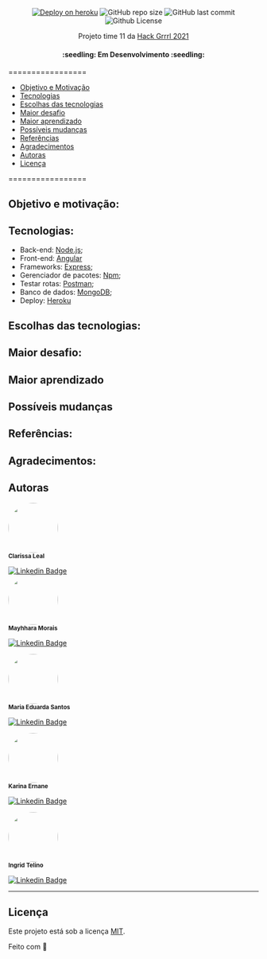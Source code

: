<p align="center">
  <a> 
    <a href="https://mcmr-back.herokuapp.com/"><img src="https://img.shields.io/badge/deploy-heroku.com-blueviolet" alt="Deploy on heroku"></a>
    <img alt="GitHub repo size" src="https://img.shields.io/github/repo-size/lealclarissa/mcmr-back">
    <img alt="GitHub last commit" src="https://img.shields.io/github/last-commit/lealclarissa/mcmr-back">
    <img alt="Github License" src="https://img.shields.io/github/license/lealclarissa/mcmr-back?logo=MIT">
  </a>
</p>


<p align="center">Projeto time 11 da  
<a href="hackgrrrl.com">Hack Grrrl 2021</a>
</p>

<h4 align="center"> 
	:seedling:  Em Desenvolvimento  :seedling:
</h4>

=================

<!--ts-->
- [Objetivo e Motivação](#objetivo-e-motivação)
- [Tecnologias](#tecnologias)
- [Escolhas das tecnologias](#escolhas-das-tecnologias)
- [Maior desafio](#maior-desafio)
- [Maior aprendizado](#maior-aprendizado)
- [Possíveis mudanças](#possíveis-mudanças)
- [Referências](#referências)
- [Agradecimentos](#agradecimentos)
- [Autoras](#autoras)
- [Licença](#licença)
<!--te-->

=================

## Objetivo e motivação:

## Tecnologias:

- Back-end: [Node.js](https://nodejs.org/pt-br/);
- Front-end: [Angular](https://angular.io/)
- Frameworks: [Express](https://expressjs.com/pt-br/);
- Gerenciador de pacotes: [Npm](https://www.npmjs.com/);
- Testar rotas: [Postman](https://www.postman.com/);
- Banco de dados: [MongoDB](https://www.mongodb.com/cloud/atlas);
- Deploy: [Heroku](https://www.heroku.com/)

## Escolhas das tecnologias:

## Maior desafio:

## Maior aprendizado

## Possíveis mudanças

## Referências:

## Agradecimentos:  

## Autoras
<p align="left">
<a>
 <img style="border-radius: 50%;" src="https://avatars2.githubusercontent.com/u/69424163?s=400&u=6c4ceb2494ca08ef4a05454277aee432c6b5644f&v=4" width="100px;" alt=""/>
 <br />
 <sub><b>Clarissa Leal</b></sub>
</a>

[![Linkedin Badge](https://img.shields.io/badge/-Clarissa-blue?style=flat-square&logo=Linkedin&logoColor=white&link=https://www.linkedin.com/in/clarissa-leal/)](https://www.linkedin.com/in/clarissa-leal/)  
<a>
 <img style="border-radius: 50%;" src="https://media-exp1.licdn.com/dms/image/C4E03AQFnoaAGCncHBg/profile-displayphoto-shrink_800_800/0/1619744149712?e=1625702400&v=beta&t=q4OkOO42pZX1vba4-1getiRGL2CqQsF4OTyBHxgYviI" width="100px;" alt=""/>
 <br />
 <sub><b>Mayhhara Morais</b></sub>
</a>

[![Linkedin Badge](https://img.shields.io/badge/-Mayhhara-blue?style=flat-square&logo=Linkedin&logoColor=white&link=https://github.com/mflilian/)](https://www.linkedin.com/in/mayhhara-morais-78040a200/)


<a>
 <img style="border-radius: 50%;" src="https://media-exp1.licdn.com/dms/image/C4E35AQFXaexN_n3swQ/profile-framedphoto-shrink_800_800/0/1619363388672?e=1620014400&v=beta&t=XDCqkUxTVhvDFD0jh3vT7Mkfq9qui061hcR0DKL-boU" width="100px;" alt=""/>
 <br />
 <sub><b>Maria Eduarda Santos</b></sub>
</a>

[![Linkedin Badge](https://img.shields.io/badge/-Duda-blue?style=flat-square&logo=Linkedin&logoColor=white&link=https://github.com/auntduda)](https://www.linkedin.com/in/maria-eduarda-carvalho-santos-63a639210/)


<a>
 <img style="border-radius: 50%;" src="https://media-exp1.licdn.com/dms/image/C4D03AQE-brsK4Hfa_g/profile-displayphoto-shrink_800_800/0/1610712003092?e=1625702400&v=beta&t=9iHVf4q5PHcf_32GMGtaicS5jugrxvSHI54nCXME9PU" width="100px;" alt=""/>
 <br />
 <sub><b>Karina Ernane</b></sub>
</a>

[![Linkedin Badge](https://img.shields.io/badge/-Karina-blue?style=flat-square&logo=Linkedin&logoColor=white&link=https://github.com/)](https://www.linkedin.com/in/karinaernanedacosta)


<a>
 <img style="border-radius: 50%;" src="https://media-exp1.licdn.com/dms/image/C4E03AQHMQPfAeAVKTw/profile-displayphoto-shrink_800_800/0/1614697535457?e=1625702400&v=beta&t=fYjZ2orX0jezxj6MiuNXcvqSIIpZZCD0oqaZsiz9aSg" width="100px;" alt=""/>
 <br />
 <sub><b>Ingrid Telino</b></sub>
</a>

[![Linkedin Badge](https://img.shields.io/badge/-Ingrid-blue?style=flat-square&logo=Linkedin&logoColor=white&link=https://github.com/)](https://www.linkedin.com/in/ingridtelino/)


---

## Licença

Este projeto está sob a licença [MIT](./LICENSE.md).

Feito com :purple_heart: 